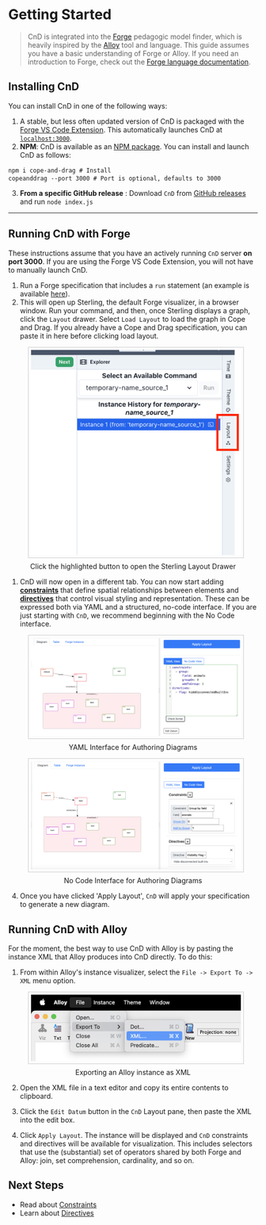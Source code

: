 # Getting Started

> CnD is integrated into the [Forge](https://forge-fm.org) pedagogic model finder, which is heavily inspired by the [Alloy](https://alloytools.org) tool and language. 
> This guide assumes you have a basic understanding of Forge or Alloy. If you need an introduction to Forge,
> check out the [Forge language documentation](https://csci1710.github.io/forge-documentation/getting-started/installation.html).

## Installing CnD

You can install CnD in one of the following ways:

1. A stable, but less often updated version of CnD is packaged with the [Forge VS Code Extension](https://marketplace.visualstudio.com/items?itemName=SiddharthaPrasad.forge-language-server). This automatically launches CnD at [`localhost:3000`](http://localhost:3000).
2. **NPM**: CnD is available as an [NPM package](https://www.npmjs.com/package/cope-and-drag). You can install and launch CnD as follows:
```
npm i cope-and-drag # Install
copeanddrag --port 3000 # Port is optional, defaults to 3000
```

3. **From a specific GitHub release** : Download `CnD` from [GitHub releases](https://github.com/sidprasad/copeanddrag/releases) and run `node index.js`

---


## Running CnD with Forge

These instructions assume that you have an actively running `CnD` server **on port 3000**. If you are using the Forge VS Code Extension, you will not have to manually launch CnD.



1. Run a Forge specification that includes a `run` statement (an example is available [here](https://github.com/tnelson/Forge/blob/main/forge/examples/oopsla24/goat_cabbage_wolf.frg)).
2. This will open up Sterling, the default Forge visualizer, in a browser window. 
Run your command, and then, once Sterling displays a graph, click the `Layout` drawer.
 Select `Load Layout` to load the graph in Cope and Drag. If you already have a Cope and Drag specification, you can 
paste it in here before clicking load layout.


<figure>
    <img src="img/sterling-layout.png" alt="No Code Interface Screenshot" style="max-height: 500px; width: auto; border: 1px solid #ccc; padding: 5px;">
    <figcaption style="text-align: center; margin-top: 5px;">Click the highlighted button to open the Sterling Layout Drawer</figcaption>
</figure>



1. CnD will now open in a different tab. You can now start adding **[constraints](/constraints)** that define spatial relationships between elements and **[directives](/directives)** that control visual styling and representation.
These can be expressed both via YAML and a structured, no-code interface. 
If you are just starting with `CnD`, we recommend beginning with the No Code interface.

<figure>
    <img src="img/code.png" alt="YAML Interface Screenshot" style="max-height: 500px; width: auto; border: 1px solid #ccc; padding: 5px;">
    <figcaption style="text-align: center; margin-top: 5px;">YAML Interface for Authoring Diagrams</figcaption>
</figure>

<figure>
    <img src="img/nocode.png" alt="No Code Interface Screenshot" style="max-height: 500px; width: auto; border: 1px solid #ccc; padding: 5px;">
    <figcaption style="text-align: center; margin-top: 5px;">No Code Interface for Authoring Diagrams</figcaption>
</figure>

4. Once you have clicked 'Apply Layout', `CnD` will apply your specification to generate a new diagram.

## Running CnD with Alloy

For the moment, the best way to use CnD with Alloy is by pasting the instance XML that Alloy produces into CnD directly. To do this:

1. From within Alloy's instance visualizer, select the `File -> Export To -> XML` menu option.

<figure>
    <img src="img/alloy-xml-export.png" alt="Alloy XML-Export Screenshot" style="max-height: 500px; width: auto; border: 1px solid #ccc; padding: 5px;">
    <figcaption style="text-align: center; margin-top: 5px;">Exporting an Alloy instance as XML</figcaption>
</figure>

2. Open the XML file in a text editor and copy its entire contents to clipboard. 

3. Click the `Edit Datum` button in the `CnD` Layout pane, then paste the XML into the edit box. 

4. Click `Apply Layout`. The instance will be displayed and `CnD` constraints and directives will be available for visualization. This includes selectors that use the (substantial) set of operators shared by both Forge and Alloy: join, set comprehension, cardinality, and so on.


## Next Steps

- Read about [Constraints](/copeanddrag/constraints)
- Learn about [Directives](/copeanddrag/directives)
